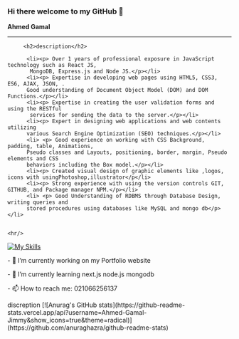 ### Hi there welcome to my GitHub 👋

**Ahmed Gamal**

   <hr/>

         <h2>description</h2>
      
          <li><p> Over 1 years of professional exposure in JavaScript technology such as React JS, 
           MongoDB, Express.js and Node JS.</p></li>
          <li><p> Expertise in developing web pages using HTML5, CSS3,  ES6, AJAX, JSON, . 
          Good understanding of Document Object Model (DOM) and DOM Functions.</p></li>
          <li><p> Expertise in creating the user validation forms and using the RESTful
           services for sending the data to the server.</p></li>
          <li><p> Expert in designing web applications and web contents utilizing 
          various Search Engine Optimization (SEO) techniques.</p></li>
          <li> <p> Good experience on working with CSS Background, padding, table, Animations, 
          Pseudo classes and Layouts, positioning, border, margin, Pseudo elements and CSS 
          behaviors including the Box model.</p></li>
          <li><p> Created visual design of graphic elements like ,logos, icons with usingPhotoshop,illustrator</p</li>
          <li><p> Strong experience with using the version controls GIT, GITHUB, and Package manager NPM.</p></li>
          <li> <p> Good Understanding of RDBMS through Database Design, writing queries and 
          stored procedures using databases like MySQL and mongo db</p></li>
        
         
    <hr/> 
    
[![My Skills](https://skills.thijs.gg/icons?i=js,nodejs,react,mongodb,mysql,nextjs,html,css,git,docker)](https://skills.thijs.gg)


<p>- 🔭 I’m currently working on my Portfolio website</p>
<p>- 🌱 I’m currently learning next.js node.js mongodb</p>
<p>- 📫 How to reach me: 021066256137</p>
 discreption
[![Anurag's GitHub stats](https://github-readme-stats.vercel.app/api?username=Ahmed-Gamal-Jimmy&show_icons=true&theme=radical)](https://github.com/anuraghazra/github-readme-stats)
